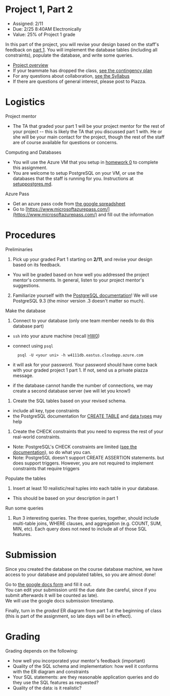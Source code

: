 # Project 1, Part 2

* Assigned: 2/11
* Due: 2/25 8:40AM Electronically
* Value: 25% of Project 1 grade


In this part of the project, you will revise your design based on the staff's feedback on [part 1](./proj1.md). You will implement the database tables (including all constraints), populate the database, and write some queries.

* [Project overview](./README.md)
* If your teammate has dropped the class, [see the contingency plan](./README.md#contingency)
* For any questions about collaboration, [see the Syllabus](http://github.com/w4111/syllabus#cheating)
* If there are questions of general interest, please post to Piazza.


# Logistics

Project mentor

* The TA that graded your part 1 will be your project mentor for the rest of your project -- 
  this is likely the TA that you discussed part 1 with.  He or she will be your main contact for 
  the project, though the rest of  the staff are of course available for questions or concerns.

Computing and Databases

* You will use the Azure VM that you setup in [homework 0](http://github.com/w4111/hw0) to complete this assignment.
* You are welcome to setup PostgreSQL on your VM, or use the databases that the staff 
  is running for you.  Instructions at [setuppostgres.md](https://github.com/w4111/project1/blob/master/setuppostgres.md).

Azure Pass

* Get an azure pass code from [the google spreadsheet](https://docs.google.com/spreadsheets/d/1nsDzE5HYoWpef5Z6uCKz6xrraoJgg0scI9wJJfTYUeo/edit#gid=0)
* Go to [https://www.microsoftazurepass.com/](https://www.microsoftazurepass.com/) and fill out the information


# Procedures

Preliminaries

1. Pick up your graded Part 1 starting on **2/11**, and revise your design based on its feedback.
  * You will be graded based on how well you addressed the project mentor's comments. 
    In general, listen to your project mentor's suggestions.
2. Familiarize yourself with the [PostgreSQL documentation](http://www.postgresql.org/docs/9.3/interactive/index.html)!
   We will use PostgreSQL 9.3 (the minor version .3 doesn't matter so much).


Make the database

1. Connect to your database (only one team member needs to do this database part)
  * `ssh` into your azure machine (recall [HW0](http://github.com/w4111/hw0))
  * connect using `psql` 

          psql -U <your uni> -h w4111db.eastus.cloudapp.azure.com

  * it will ask for your password.  Your password should have come back with your graded project 1 part 1.  If not, send us a private piazza message.
  * if the database cannot handle the number of connections, we may create a second database server (we will let you know!)

1. Create the SQL tables based on your revised schema.
  * include all key, type constraints
  * the PostgreSQL documentation for [CREATE TABLE](http://www.postgresql.org/docs/9.3/static/sql-createtable.html)
    and [data types](http://www.postgresql.org/docs/9.3/static/datatype.html) may help

1. Create the CHECK constraints that you need to express the rest of your real-world constraints.
  * Note: PostgreSQL's CHECK constraints are limited ([see the documentation](http://www.postgresql.org/docs/9.4/static/ddl-constraints.html)), so do what you can.
  * Note: PostgreSQL doesn't support CREATE ASSERTION statements. but does support triggers.
    However, you are not required to implement constraints that require triggers

Populate the tables

1. Insert at least 10 realistic/real tuples into each table in your database.
  * This should be based on your description in part 1

Run some queries

1. Run 3 interesting queries.
   The three queries, together, should include multi-table joins, WHERE clauses, and aggregation (e.g. COUNT, SUM, MIN, etc). Each
   query does not need to include all of those SQL features.



# Submission
<a name="submit"></a>

Since you created the database on the course database machine, we have access to your database and populated tables, so you are almost done!

Go to [the google docs form](https://docs.google.com/a/columbia.edu/forms/d/1bHF3wnlPJIMMPtOh6GV18uhnQFvV75BGy6W2i3BkTp8/viewform?usp=send_form) and fill it out.  
You can edit your submission until the due date (be careful, since if you submit afterwards it will be counted as late).  
We will use the google docs submission timestamp.

Finally, turn in the _graded_ ER diagram from part 1 at the beginning of class (this is part of the assignment, so late days will be in effect).

<!--

1. Create a folder named `<YOUR UNI>-proj1part2`, where `<YOUR UNI>` is replaced with the UNI of one teammate 
   e.g., `ew2493-proj1part3` for the Prof Wu.

1. If your ER diagram is in electronic form, gereate a PDF and place it into your directory.

1. Export your database into a file called `database.ddl` and put the file into your directory

        pg_dump -f database.ddl -h <YOURHOST> -U <YOURUSERNAME> <DATABASE>

        # for example
        pg_dump -f database.ddl -h localhost -U eugenewu mydatabase

1. create a file named `queries.txt` and put it into your directory
    * The file contains three interesting queries and their descriptions.  
      The three queries, together, should include multi-table joins, aggregation, WHERE clauses (each
      query does not need to include all of those SQL features).
   
    * The format of the files should be exactly one (possibly long) line of description 
      followed by exactly one (possibly long) line of SQL query, and so on.  For example

          this is a description for query 1
          SELECT * FROM foo join bar on foo.id = bar.id
          this is the second description for query 2
          SELECT 1
          this is the third description
          SELECT 0

1. create a file named `teammates` and put it in your directory
    * The file contains the teammates' UNIs, one per line.  For example

          ew2493
          zz1234

1. `tar`, `gzip`, or `zip` your directory

1. Submit the compressed file on courseworks under "Project 1, Part 2"

-->



# Grading 
<a name="grading"></a>

Grading depends on the following:

* how well you incorporated your mentor's feedback (important)
* Quality of the SQL schema and implementation:  how well it conforms with the ER diagram and constraints
* Your SQL statements: are they reasonable application queries and do they use the SQL features as requested?
* Quality of the data: is it realistic?  


